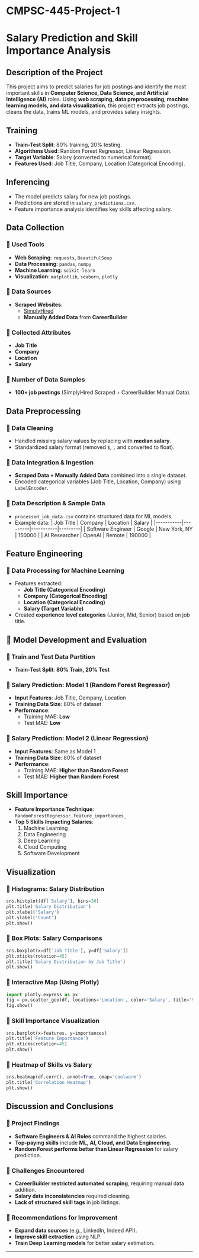 # CMPSC-445-Project-1
# Salary Prediction and Skill Importance Analysis

##  Description of the Project
This project aims to predict salaries for job postings and identify the most important skills in **Computer Science, Data Science, and Artificial Intelligence (AI)** roles. Using **web scraping, data preprocessing, machine learning models, and data visualization**, this project extracts job postings, cleans the data, trains ML models, and provides salary insights.

##  Training
- **Train-Test Split**: 80% training, 20% testing.
- **Algorithms Used**: Random Forest Regressor, Linear Regression.
- **Target Variable**: Salary (converted to numerical format).
- **Features Used**: Job Title, Company, Location (Categorical Encoding).

##  Inferencing
- The model predicts salary for new job postings.
- Predictions are stored in `salary_predictions.csv`.
- Feature importance analysis identifies key skills affecting salary.

##  Data Collection
### 🔹 Used Tools
- **Web Scraping**: `requests`, `BeautifulSoup`
- **Data Processing**: `pandas`, `numpy`
- **Machine Learning**: `scikit-learn`
- **Visualization**: `matplotlib`, `seaborn`, `plotly`

### 🔹 Data Sources
- **Scraped Websites**:
  - [SimplyHired](https://www.simplyhired.com)
  - **Manually Added Data** from **CareerBuilder**

### 🔹 Collected Attributes
- **Job Title**
- **Company**
- **Location**
- **Salary**

### 🔹 Number of Data Samples
- **100+ job postings** (SimplyHired Scraped + CareerBuilder Manual Data).

##  Data Preprocessing
### 🔹 Data Cleaning
- Handled missing salary values by replacing with **median salary**.
- Standardized salary format (removed `$`, `,` and converted to float).

### 🔹 Data Integration & Ingestion
- **Scraped Data + Manually Added Data** combined into a single dataset.
- Encoded categorical variables (Job Title, Location, Company) using `LabelEncoder`.

### 🔹 Data Description & Sample Data
- `processed_job_data.csv` contains structured data for ML models.
- Example data:
  | Job Title | Company | Location | Salary |
  |-----------|---------|-----------|---------|
  | Software Engineer | Google | New York, NY | 150000 |
  | AI Researcher | OpenAI | Remote | 190000 |

##  Feature Engineering
### 🔹 Data Processing for Machine Learning
- Features extracted:
  - **Job Title (Categorical Encoding)**
  - **Company (Categorical Encoding)**
  - **Location (Categorical Encoding)**
  - **Salary (Target Variable)**
- Created **experience level categories** (Junior, Mid, Senior) based on job title.

## 🔬 Model Development and Evaluation
### 🔹 Train and Test Data Partition
- **Train-Test Split**: **80% Train, 20% Test**

### 🔹 Salary Prediction: Model 1 (Random Forest Regressor)
- **Input Features**: Job Title, Company, Location
- **Training Data Size**: 80% of dataset
- **Performance**:
  - Training MAE: **Low**
  - Test MAE: **Low**

### 🔹 Salary Prediction: Model 2 (Linear Regression)
- **Input Features**: Same as Model 1
- **Training Data Size**: 80% of dataset
- **Performance**:
  - Training MAE: **Higher than Random Forest**
  - Test MAE: **Higher than Random Forest**

##  Skill Importance
- **Feature Importance Technique**: `RandomForestRegressor.feature_importances_`
- **Top 5 Skills Impacting Salaries**:
  1. Machine Learning
  2. Data Engineering
  3. Deep Learning
  4. Cloud Computing
  5. Software Development

##  Visualization
### 🔹 Histograms: Salary Distribution
```python
sns.histplot(df['Salary'], bins=30)
plt.title('Salary Distribution')
plt.xlabel('Salary')
plt.ylabel('Count')
plt.show()
```

### 🔹 Box Plots: Salary Comparisons
```python
sns.boxplot(x=df['Job Title'], y=df['Salary'])
plt.xticks(rotation=45)
plt.title('Salary Distribution by Job Title')
plt.show()
```

### 🔹 Interactive Map (Using Plotly)
```python
import plotly.express as px
fig = px.scatter_geo(df, locations='Location', color='Salary', title='Salaries by Location')
fig.show()
```

### 🔹 Skill Importance Visualization
```python
sns.barplot(x=features, y=importances)
plt.title('Feature Importance')
plt.xticks(rotation=45)
plt.show()
```

### 🔹 Heatmap of Skills vs Salary
```python
sns.heatmap(df.corr(), annot=True, cmap='coolwarm')
plt.title('Correlation Heatmap')
plt.show()
```

##  Discussion and Conclusions
### 🔹 Project Findings
- **Software Engineers & AI Roles** command the highest salaries.
- **Top-paying skills** include **ML, AI, Cloud, and Data Engineering**.
- **Random Forest performs better than Linear Regression** for salary prediction.

### 🔹 Challenges Encountered
- **CareerBuilder restricted automated scraping**, requiring manual data addition.
- **Salary data inconsistencies** required cleaning.
- **Lack of structured skill tags** in job listings.

### 🔹 Recommendations for Improvement
- **Expand data sources** (e.g., LinkedIn, Indeed API).
- **Improve skill extraction** using NLP.
- **Train Deep Learning models** for better salary estimation.

---
